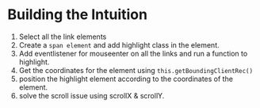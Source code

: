 # Building the Intuition

1. Select all the link elements
2. Create a `span element` and add highlight class in the element.
3. Add eventlistener for mouseenter on all the links and run a function to highlight.
4. Get the coordinates for the element using `this.getBoundingClientRec()`
5. position the highlight element according to the coordinates of the element.
6. solve the scroll issue using scrollX & scrollY.